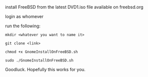 install FreeBSD from the latest DVD1.iso file available on freebsd.org

login as whomever

run the following:

    mkdir <whatever you want to name it>

    git clone <link>

    chmod +x GnomeInstallOnFreeBSD.sh

    sudo ./GnomeInstallOnFreeBSD.sh
    
Goodluck. Hopefully this works for you.
